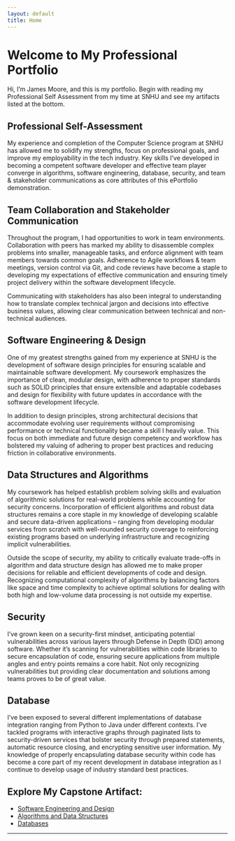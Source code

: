 ```yaml
---
layout: default
title: Home
---
```


# Welcome to My Professional Portfolio

Hi, I’m James Moore, and this is my portfolio. Begin with reading my Professional Self Assessment from my time at SNHU and see my artifacts listed at the bottom.

## Professional Self-Assessment
My experience and completion of the Computer Science program at SNHU has allowed me to solidify my strengths, focus on professional goals, and improve my employability in the tech industry. Key skills I’ve developed in becoming a competent software developer and effective team player converge in algorithms, software engineering, database, security, and team & stakeholder communications as core attributes of this ePortfolio demonstration. 

## Team Collaboration and Stakeholder Communication
Throughout the program, I had opportunities to work in team environments. Collaboration with peers has marked my ability to disassemble complex problems into smaller, manageable tasks, and enforce alignment with team members towards common goals. Adherence to Agile workflows & team meetings, version control via Git, and code reviews have become a staple to developing my expectations of effective communication and ensuring timely project delivery within the software development lifecycle.

Communicating with stakeholders has also been integral to understanding how to translate complex technical jargon and decisions into effective business values, allowing clear communication between technical and non-technical audiences.


## Software Engineering & Design
One of my greatest strengths gained from my experience at SNHU is the development of software design principles for ensuring scalable and maintainable software development. My coursework emphasizes the importance of clean, modular design, with adherence to proper standards such as SOLID principles that ensure extensible and adaptable codebases and design for flexibility with future updates in accordance with the software development lifecycle. 

In addition to design principles, strong architectural decisions that accommodate evolving user requirements without compromising performance or technical functionality became a skill I heavily value. This focus on both immediate and future design competency and workflow has bolstered my valuing of adhering to proper best practices and reducing friction in collaborative environments. 

## Data Structures and Algorithms
My coursework has helped establish problem solving skills and evaluation of algorithmic solutions for real-world problems while accounting for security concerns. Incorporation of efficient algorithms and robust data structures remains a core staple in my knowledge of developing scalable and secure data-driven applications – ranging from developing modular services from scratch with well-rounded security coverage to reinforcing existing programs based on underlying infrastructure and recognizing implicit vulnerabilities.

Outside the scope of security, my ability to critically evaluate trade-offs in algorithm and data structure design has allowed me to make proper decisions for reliable and efficient developments of code and design. Recognizing computational complexity of algorithms by balancing factors like space and time complexity to achieve optimal solutions for dealing with both high and low-volume data processing is not outside my expertise. 

## Security
I’ve grown keen on a security-first mindset, anticipating potential vulnerabilities across various layers through Defense in Depth (DiD) among software. Whether it’s scanning for vulnerabilities within code libraries to secure encapsulation of code, ensuring secure applications from multiple angles and entry points remains a core habit. Not only recognizing vulnerabilities but providing clear documentation and solutions among teams proves to be of great value.

## Database
I’ve been exposed to several different implementations of database integration ranging from Python to Java under different contexts. I’ve tackled programs with interactive graphs through paginated lists to security-driven services that bolster security through prepared statements, automatic resource closing, and encrypting sensitive user information. My knowledge of properly encapsulating database security within code has become a core part of my recent development in database integration as I continue to develop usage of industry standard best practices. 




## Explore My Capstone Artifact:
- [Software Engineering and Design](narratives/narrative1/)
- [Algorithms and Data Structures](narratives/narrative2/)
- [Databases](narratives/narrative3/)

---
